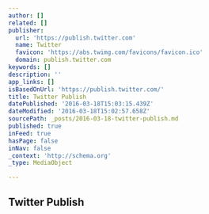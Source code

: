 ```yaml
---
author: []
related: []
publisher:
  url: 'https://publish.twitter.com'
  name: Twitter
  favicon: 'https://abs.twimg.com/favicons/favicon.ico'
  domain: publish.twitter.com
keywords: []
description: ''
app_links: []
isBasedOnUrl: 'https://publish.twitter.com/'
title: Twitter Publish
datePublished: '2016-03-18T15:03:15.439Z'
dateModified: '2016-03-18T15:02:57.658Z'
sourcePath: _posts/2016-03-18-twitter-publish.md
published: true
inFeed: true
hasPage: false
inNav: false
_context: 'http://schema.org'
_type: MediaObject

---
```

<article style=""><h1>Twitter Publish</h1></article>